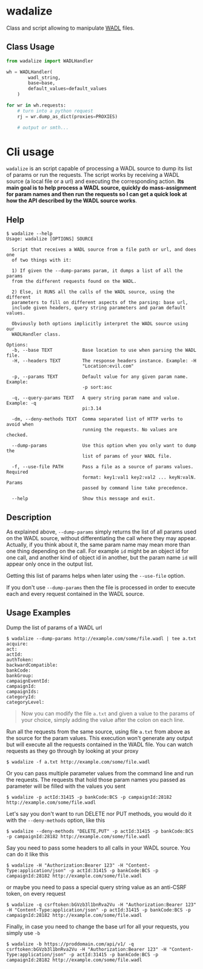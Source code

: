 # wadalize

Class and script allowing to manipulate [WADL](https://es.wikipedia.org/wiki/Web_Application_Description_Language) files.

## Class Usage

```python
from wadalize import WADLHandler

wh = WADLHandler(
        wadl_string,
        base=base,
        default_values=default_values
    )

for wr in wh.requests:
    # turn into a python request
    rj = wr.dump_as_dict(proxies=PROXIES)

    # output or smth...
```

# Cli usage

`wadalize` is an script capable of processing a WADL source to dump its list of params or run the requests. The script works
by receiving a WADL source (a local file or a url) and executing the corresponding action. **Its main goal is
to help process a WADL source, quickly do mass-assignment for param names and then run the requests so I can
get a quick look at how the API described by the WADL source works**.

## Help

```console
$ wadalize --help
Usage: wadalize [OPTIONS] SOURCE

  Script that receives a WADL source from a file path or url, and does one
  of two things with it:

  1) If given the --dump-params param, it dumps a list of all the params
  from the different requests found on the WADL.

  2) Else, it RUNS all the calls of the WADL source, using the different
  parameters to fill on different aspects of the parsing: base url,
  include given headers, query string parameters and param default values.

  Obviously both options implicitly interpret the WADL source using our
  WADLHandler class.

Options:
  -b, --base TEXT           Base location to use when parsing the WADL file.
  -H, --headers TEXT        The response headers instance. Example: -H
                            "Location:evil.com"

  -p, --params TEXT         Default value for any given param name. Example:
                            -p sort:asc

  -q, --query-params TEXT   A query string param name and value. Example: -q
                            pi:3.14

  -dm, --deny-methods TEXT  Comma separated list of HTTP verbs to avoid when
                            running the requests. No values are checked.

  --dump-params             Use this option when you only want to dump the
                            list of params of your WADL file.

  -f, --use-file PATH       Pass a file as a source of params values. Required
                            format: key1:val1 key2:val2 ... keyN:valN. Params
                            passed by command line take precedence.

  --help                    Show this message and exit.
```

## Description

As explained above, `--dump-params` simply returns the list of all params used on the WADL source, without
differentiating the call where they may appear. Actually, if you think about it, the same param name may mean
more than one thing depending on the call. For example `id` might be an object id for one call, and another kind
of object id in another, but the param name `id` will appear only once in the output list.

Getting this list of params helps when later using the `--use-file` option.

If you don't use `--dump-params` then the file is processed in order to execute each and every request contained
in the WADL source.

## Usage Examples

Dump the list of params of a WADL url

```console
$ wadalize --dump-params http://example.com/some/file.wadl | tee a.txt
acquire:
act:
actId:
authToken:
backwardCompatible:
bankCode:
bankGroup:
campaignEventId:
campaignId:
campaignIds:
categoryId:
categoryLevel:
```

> Now you can modify the file `a.txt` and given a value to the params of your choice, simply adding the value after the colon on each line.

Run all the requests from the same source, using file `a.txt` from above as the source for the param values. This execution
won't generate any output but will execute all the requests contained in the WADL file. You can watch requests
as they go through by looking at your proxy

```console
$ wadalize -f a.txt http://example.com/some/file.wadl
```

Or you can pass multiple parameter values from the command line and run the requests. The requests that hold those param names you passed as parameter will be filled with the values you sent

```console
$ wadalize -p actId:31415 -p bankCode:BCS -p campaignId:28182 http://example.com/some/file.wadl
```

Let's say you don't want to run DELETE nor PUT methods, you would do it with the `--deny-methods` option, like this

```console
$ wadalize --deny-methods "DELETE,PUT" -p actId:31415 -p bankCode:BCS -p campaignId:28182 http://example.com/some/file.wadl
```

Say you need to pass some headers to all calls in your WADL source. You can do it like this

```console
$ wadalize -H "Authorization:Bearer 123" -H "Content-Type:application/json" -p actId:31415 -p bankCode:BCS -p campaignId:28182 http://example.com/some/file.wadl
```

or maybe you need to pass a special query string value as an anti-CSRF token, on every request

```console
$ wadalize -q csrftoken:bGVzb3l1bnRva2Vu -H "Authorization:Bearer 123" -H "Content-Type:application/json" -p actId:31415 -p bankCode:BCS -p campaignId:28182 http://example.com/some/file.wadl
```

Finally, in case you need to change the base url for all your requests, you simply use `-b`

```console
$ wadalize -b https://proddomain.com/api/v1/ -q csrftoken:bGVzb3l1bnRva2Vu -H "Authorization:Bearer 123" -H "Content-Type:application/json" -p actId:31415 -p bankCode:BCS -p campaignId:28182 http://example.com/some/file.wadl
```
